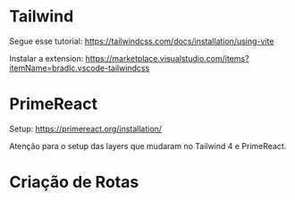 # Tailwind
Segue esse tutorial:
https://tailwindcss.com/docs/installation/using-vite

Instalar a extension:
https://marketplace.visualstudio.com/items?itemName=bradlc.vscode-tailwindcss

# PrimeReact
Setup:
https://primereact.org/installation/

Atenção para o setup das layers que mudaram no Tailwind 4 e PrimeReact.

# Criação de Rotas
